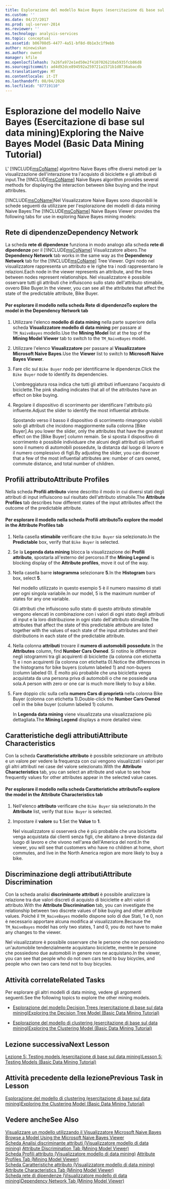 ```yaml
---
title: Esplorazione del modello Naive Bayes (esercitazione di base sul data mining) | Microsoft Docs
ms.custom: ''
ms.date: 04/27/2017
ms.prod: sql-server-2014
ms.reviewer: ''
ms.technology: analysis-services
ms.topic: conceptual
ms.assetid: b06708d5-4477-4a51-bf8d-0b1e3c1f9ebb
author: minewiskan
ms.author: owend
manager: kfile
ms.openlocfilehash: 7a26fa972e1ed50e2f4107026210a5935fcb86d8
ms.sourcegitcommit: ad4d92dce894592a259721a1571b1d8736abacdb
ms.translationtype: MT
ms.contentlocale: it-IT
ms.lasthandoff: 08/04/2020
ms.locfileid: "87719110"
---
```

# <a name="exploring-the-naive-bayes-model-basic-data-mining-tutorial"></a><span data-ttu-id="92e7c-102">Esplorazione del modello Naive Bayes (Esercitazione di base sul data mining)</span><span class="sxs-lookup"><span data-stu-id="92e7c-102">Exploring the Naive Bayes Model (Basic Data Mining Tutorial)</span></span>
  <span data-ttu-id="92e7c-103">L' [!INCLUDE[msCoName](../includes/msconame-md.md)] algoritmo Naive Bayes offre diversi metodi per la visualizzazione dell'interazione tra l'acquisto di biciclette e gli attributi di input.</span><span class="sxs-lookup"><span data-stu-id="92e7c-103">The [!INCLUDE[msCoName](../includes/msconame-md.md)] Naive Bayes algorithm provides several methods for displaying the interaction between bike buying and the input attributes.</span></span>  
  
 <span data-ttu-id="92e7c-104">[!INCLUDE[msCoName](../includes/msconame-md.md)]Nel Visualizzatore Naive Bayes sono disponibili le schede seguenti da utilizzare per l'esplorazione dei modelli di data mining Naive Bayes:</span><span class="sxs-lookup"><span data-stu-id="92e7c-104">The [!INCLUDE[msCoName](../includes/msconame-md.md)] Naive Bayes Viewer provides the following tabs for use in exploring Naive Bayes mining models:</span></span>  
  
 
  
##  <a name="dependency-network"></a><a name="DependencyNetwork"></a><span data-ttu-id="92e7c-105">Rete di dipendenze</span><span class="sxs-lookup"><span data-stu-id="92e7c-105">Dependency Network</span></span>  
 <span data-ttu-id="92e7c-106">La scheda **rete di dipendenze** funziona in modo analogo alla scheda **rete di dipendenze** per il [!INCLUDE[msCoName](../includes/msconame-md.md)] Visualizzatore albero.</span><span class="sxs-lookup"><span data-stu-id="92e7c-106">The **Dependency Network** tab works in the same way as the **Dependency Network** tab for the [!INCLUDE[msCoName](../includes/msconame-md.md)] Tree Viewer.</span></span> <span data-ttu-id="92e7c-107">Ogni nodo nel visualizzatore rappresenta un attributo e le righe tra i nodi rappresentano le relazioni.</span><span class="sxs-lookup"><span data-stu-id="92e7c-107">Each node in the viewer represents an attribute, and the lines between nodes represent relationships.</span></span> <span data-ttu-id="92e7c-108">Nel visualizzatore è possibile osservare tutti gli attributi che influiscono sullo stato dell'attributo stimabile, ovvero Bike Buyer.</span><span class="sxs-lookup"><span data-stu-id="92e7c-108">In the viewer, you can see all the attributes that affect the state of the predictable attribute, Bike Buyer.</span></span>  
  
#### <a name="to-explore-the-model-in-the-dependency-network-tab"></a><span data-ttu-id="92e7c-109">Per esplorare il modello nella scheda Rete di dipendenze</span><span class="sxs-lookup"><span data-stu-id="92e7c-109">To explore the model in the Dependency Network tab</span></span>  
  
1.  <span data-ttu-id="92e7c-110">Utilizzare l'elenco **modello di data mining** nella parte superiore della scheda **Visualizzatore modello di data mining** per passare al `TM_NaiveBayes` modello.</span><span class="sxs-lookup"><span data-stu-id="92e7c-110">Use the **Mining Model** list at the top of the **Mining Model Viewer** tab to switch to the `TM_NaiveBayes` model.</span></span>  
  
2.  <span data-ttu-id="92e7c-111">Utilizzare l'elenco **Visualizzatore** per passare al **Visualizzatore Microsoft Naive Bayes**.</span><span class="sxs-lookup"><span data-stu-id="92e7c-111">Use the **Viewer** list to switch to **Microsoft Naive Bayes Viewer**.</span></span>  
  
3.  <span data-ttu-id="92e7c-112">Fare clic sul `Bike Buyer` nodo per identificarne le dipendenze.</span><span class="sxs-lookup"><span data-stu-id="92e7c-112">Click the `Bike Buyer` node to identify its dependencies.</span></span>  
  
     <span data-ttu-id="92e7c-113">L'ombreggiatura rosa indica che tutti gli attributi influenzano l'acquisto di biciclette.</span><span class="sxs-lookup"><span data-stu-id="92e7c-113">The pink shading indicates that all of the attributes have an effect on bike buying.</span></span>  
  
4.  <span data-ttu-id="92e7c-114">Regolare il dispositivo di scorrimento per identificare l'attributo più influente.</span><span class="sxs-lookup"><span data-stu-id="92e7c-114">Adjust the slider to identify the most influential attribute.</span></span>  
  
     <span data-ttu-id="92e7c-115">Spostando verso il basso il dispositivo di scorrimento rimangono visibili solo gli attributi che incidono maggiormente sulla colonna [Bike Buyer].</span><span class="sxs-lookup"><span data-stu-id="92e7c-115">As you lower the slider, only the attributes that have the greatest effect on the [Bike Buyer] column remain.</span></span> <span data-ttu-id="92e7c-116">Se si sposta il dispositivo di scorrimento è possibile individuare che alcuni degli attributi più influenti sono il numero di automobili possedute, la distanza dal luogo di lavoro e il numero complessivo di figli.</span><span class="sxs-lookup"><span data-stu-id="92e7c-116">By adjusting the slider, you can discover that a few of the most influential attributes are: number of cars owned, commute distance, and total number of children.</span></span>  
 
  
##  <a name="attribute-profiles"></a><a name="AttributeProfiles"></a> <span data-ttu-id="92e7c-117">Profili attributo</span><span class="sxs-lookup"><span data-stu-id="92e7c-117">Attribute Profiles</span></span>  
 <span data-ttu-id="92e7c-118">Nella scheda **Profili attributo** viene descritto il modo in cui diversi stati degli attributi di input influiscono sul risultato dell'attributo stimabile.</span><span class="sxs-lookup"><span data-stu-id="92e7c-118">The **Attribute Profiles** tab describes how different states of the input attributes affect the outcome of the predictable attribute.</span></span>  
  
#### <a name="to-explore-the-model-in-the-attribute-profiles-tab"></a><span data-ttu-id="92e7c-119">Per esplorare il modello nella scheda Profili attributo</span><span class="sxs-lookup"><span data-stu-id="92e7c-119">To explore the model in the Attribute Profiles tab</span></span>  
  
1.  <span data-ttu-id="92e7c-120">Nella casella **stimabile** verificare che `Bike Buyer` sia selezionato.</span><span class="sxs-lookup"><span data-stu-id="92e7c-120">In the **Predictable** box, verify that `Bike Buyer` is selected.</span></span>  
  
2.  <span data-ttu-id="92e7c-121">Se la **Legenda data mining** blocca la visualizzazione dei **Profili attributo**, spostarla all'esterno del percorso.</span><span class="sxs-lookup"><span data-stu-id="92e7c-121">If the **Mining Legend** is blocking display of the **Attribute profiles**, move it out of the way.</span></span>  
  
3.  <span data-ttu-id="92e7c-122">Nella casella barre **istogramma** selezionare **5**.</span><span class="sxs-lookup"><span data-stu-id="92e7c-122">In the **Histogram** bars box, select **5**.</span></span>  
  
     <span data-ttu-id="92e7c-123">Nel modello utilizzato in questo esempio 5 è il numero massimo di stati per ogni singola variabile.</span><span class="sxs-lookup"><span data-stu-id="92e7c-123">In our model, 5 is the maximum number of states for any one variable.</span></span>  
  
     <span data-ttu-id="92e7c-124">Gli attributi che influiscono sullo stato di questo attributo stimabile vengono elencati in combinazione con i valori di ogni stato degli attributi di input e la loro distribuzione in ogni stato dell'attributo stimabile.</span><span class="sxs-lookup"><span data-stu-id="92e7c-124">The attributes that affect the state of this predictable attribute are listed together with the values of each state of the input attributes and their distributions in each state of the predictable attribute.</span></span>  
  
4.  <span data-ttu-id="92e7c-125">Nella colonna **attributi** trovare il **numero di automobili possedute**.</span><span class="sxs-lookup"><span data-stu-id="92e7c-125">In the **Attributes** column, find **Number Cars Owned**.</span></span>  <span data-ttu-id="92e7c-126">Si notino le differenze negli istogrammi tra gli acquirenti di biciclette (la colonna con etichetta 1) e i non acquirenti (la colonna con etichetta 0).</span><span class="sxs-lookup"><span data-stu-id="92e7c-126">Notice the differences in the histograms for bike buyers (column labeled 1) and non-buyers (column labeled 0).</span></span> <span data-ttu-id="92e7c-127">È molto più probabile che una bicicletta venga acquistata da una persona priva di automobili o che ne possiede una sola.</span><span class="sxs-lookup"><span data-stu-id="92e7c-127">A person with zero or one car is much more likely to buy a bike.</span></span>  
  
5.  <span data-ttu-id="92e7c-128">Fare doppio clic sulla cella **numero Cars di proprietà** nella colonna Bike Buyer (colonna con etichetta 1).</span><span class="sxs-lookup"><span data-stu-id="92e7c-128">Double-click the **Number Cars Owned** cell in the bike buyer (column labeled 1) column.</span></span>  
  
     <span data-ttu-id="92e7c-129">In **Legenda data mining** viene visualizzata una visualizzazione più dettagliata.</span><span class="sxs-lookup"><span data-stu-id="92e7c-129">The **Mining Legend** displays a more detailed view.</span></span>  
  
  
##  <a name="attribute-characteristics"></a><a name="AttributeCharacteristics"></a><span data-ttu-id="92e7c-130">Caratteristiche degli attributi</span><span class="sxs-lookup"><span data-stu-id="92e7c-130">Attribute Characteristics</span></span>  
 <span data-ttu-id="92e7c-131">Con la scheda **Caratteristiche attributo** è possibile selezionare un attributo e un valore per vedere la frequenza con cui vengono visualizzati i valori per gli altri attributi nei case del valore selezionato.</span><span class="sxs-lookup"><span data-stu-id="92e7c-131">With the **Attribute Characteristics** tab, you can select an attribute and value to see how frequently values for other attributes appear in the selected value cases.</span></span>  
  
#### <a name="to-explore-the-model-in-the-attribute-characteristics-tab"></a><span data-ttu-id="92e7c-132">Per esplorare il modello nella scheda Caratteristiche attributo</span><span class="sxs-lookup"><span data-stu-id="92e7c-132">To explore the model in the Attribute Characteristics tab</span></span>  
  
1.  <span data-ttu-id="92e7c-133">Nell'elenco **attributo** verificare che `Bike Buyer` sia selezionato.</span><span class="sxs-lookup"><span data-stu-id="92e7c-133">In the **Attribute** list, verify that `Bike Buyer` is selected.</span></span>  
  
2.  <span data-ttu-id="92e7c-134">Impostare il **valore** su **1**.</span><span class="sxs-lookup"><span data-stu-id="92e7c-134">Set the **Value** to **1**.</span></span>  
  
     <span data-ttu-id="92e7c-135">Nel visualizzatore si osserverà che è più probabile che una bicicletta venga acquistata dai clienti senza figli, che abitano a breve distanza dal luogo di lavoro e che vivono nell'area dell'America del nord.</span><span class="sxs-lookup"><span data-stu-id="92e7c-135">In the viewer, you will see that customers who have no children at home, short commutes, and live in the North America region are more likely to buy a bike.</span></span>  
  
  
##  <a name="attribute-discrimination"></a><a name="AttributeDiscrimination"></a><span data-ttu-id="92e7c-136">Discriminazione degli attributi</span><span class="sxs-lookup"><span data-stu-id="92e7c-136">Attribute Discrimination</span></span>  
 <span data-ttu-id="92e7c-137">Con la scheda analisi **discriminante attributi** è possibile analizzare la relazione tra due valori discreti di acquisto di biciclette e altri valori di attributo.</span><span class="sxs-lookup"><span data-stu-id="92e7c-137">With the **Attribute Discrimination** tab, you can investigate the relationship between two discrete values of bike buying and other attribute values.</span></span> <span data-ttu-id="92e7c-138">Poiché il `TM_NaiveBayes` modello dispone solo di due Stati, 1 e 0, non è necessario apportare alcuna modifica al visualizzatore.</span><span class="sxs-lookup"><span data-stu-id="92e7c-138">Because the `TM_NaiveBayes` model has only two states, 1 and 0, you do not have to make any changes to the viewer.</span></span>  
  
 <span data-ttu-id="92e7c-139">Nel visualizzatore è possibile osservare che le persone che non possiedono un'automobile tendenzialmente acquistano biciclette, mentre le persone che possiedono due automobili in genere non ne acquistano.</span><span class="sxs-lookup"><span data-stu-id="92e7c-139">In the viewer, you can see that people who do not own cars tend to buy bicycles, and people who own two cars tend not to buy bicycles.</span></span>  
  
## <a name="related-tasks"></a><span data-ttu-id="92e7c-140">Attività correlate</span><span class="sxs-lookup"><span data-stu-id="92e7c-140">Related Tasks</span></span>  
 <span data-ttu-id="92e7c-141">Per esplorare gli altri modelli di data mining, vedere gli argomenti seguenti.</span><span class="sxs-lookup"><span data-stu-id="92e7c-141">See the following topics to explore the other mining models.</span></span>  
  
-   [<span data-ttu-id="92e7c-142">Esplorazione del modello Decision Trees &#40;esercitazione di base sul data mining&#41;</span><span class="sxs-lookup"><span data-stu-id="92e7c-142">Exploring the Decision Tree Model &#40;Basic Data Mining Tutorial&#41;</span></span>](../../2014/tutorials/exploring-the-decision-tree-model-basic-data-mining-tutorial.md)  
  
-   [<span data-ttu-id="92e7c-143">Esplorazione del modello di clustering &#40;esercitazione di base sul data mining&#41;</span><span class="sxs-lookup"><span data-stu-id="92e7c-143">Exploring the Clustering Model &#40;Basic Data Mining Tutorial&#41;</span></span>](../../2014/tutorials/exploring-the-clustering-model-basic-data-mining-tutorial.md)  
  
## <a name="next-lesson"></a><span data-ttu-id="92e7c-144">Lezione successiva</span><span class="sxs-lookup"><span data-stu-id="92e7c-144">Next Lesson</span></span>  
 [<span data-ttu-id="92e7c-145">Lezione 5: Testing models &#40;esercitazione di base sul data mining&#41;</span><span class="sxs-lookup"><span data-stu-id="92e7c-145">Lesson 5: Testing Models &#40;Basic Data Mining Tutorial&#41;</span></span>](../../2014/tutorials/lesson-5-testing-models-basic-data-mining-tutorial.md)  
  
## <a name="previous-task-in-lesson"></a><span data-ttu-id="92e7c-146">Attività precedente della lezione</span><span class="sxs-lookup"><span data-stu-id="92e7c-146">Previous Task in Lesson</span></span>  
 [<span data-ttu-id="92e7c-147">Esplorazione del modello di clustering &#40;esercitazione di base sul data mining&#41;</span><span class="sxs-lookup"><span data-stu-id="92e7c-147">Exploring the Clustering Model &#40;Basic Data Mining Tutorial&#41;</span></span>](../../2014/tutorials/exploring-the-clustering-model-basic-data-mining-tutorial.md)  
  
## <a name="see-also"></a><span data-ttu-id="92e7c-148">Vedere anche</span><span class="sxs-lookup"><span data-stu-id="92e7c-148">See Also</span></span>  
 <span data-ttu-id="92e7c-149">[Visualizzare un modello utilizzando il Visualizzatore Microsoft Naive Bayes](../../2014/analysis-services/data-mining/browse-a-model-using-the-microsoft-naive-bayes-viewer.md) </span><span class="sxs-lookup"><span data-stu-id="92e7c-149">[Browse a Model Using the Microsoft Naive Bayes Viewer](../../2014/analysis-services/data-mining/browse-a-model-using-the-microsoft-naive-bayes-viewer.md) </span></span>  
 <span data-ttu-id="92e7c-150">[Scheda Analisi discriminante attributi &#40;Visualizzatore modello di data mining&#41;](../../2014/analysis-services/attribute-discrimination-tab-mining-model-viewer.md) </span><span class="sxs-lookup"><span data-stu-id="92e7c-150">[Attribute Discrimination Tab &#40;Mining Model Viewer&#41;](../../2014/analysis-services/attribute-discrimination-tab-mining-model-viewer.md) </span></span>  
 <span data-ttu-id="92e7c-151">[Scheda Profili attributo &#40;Visualizzatore modello di data mining&#41;](../../2014/analysis-services/attribute-profiles-tab-mining-model-viewer.md) </span><span class="sxs-lookup"><span data-stu-id="92e7c-151">[Attribute Profiles Tab &#40;Mining Model Viewer&#41;](../../2014/analysis-services/attribute-profiles-tab-mining-model-viewer.md) </span></span>  
 <span data-ttu-id="92e7c-152">[Scheda Caratteristiche attributo &#40;Visualizzatore modello di data mining&#41;](../../2014/analysis-services/attribute-characteristics-tab-mining-model-viewer.md) </span><span class="sxs-lookup"><span data-stu-id="92e7c-152">[Attribute Characteristics Tab &#40;Mining Model Viewer&#41;](../../2014/analysis-services/attribute-characteristics-tab-mining-model-viewer.md) </span></span>  
 [<span data-ttu-id="92e7c-153">Scheda rete di dipendenze &#40;Visualizzatore modello di data mining&#41;</span><span class="sxs-lookup"><span data-stu-id="92e7c-153">Dependency Network Tab &#40;Mining Model Viewer&#41;</span></span>](../../2014/analysis-services/dependency-network-tab-mining-model-viewer.md)  
  
  
